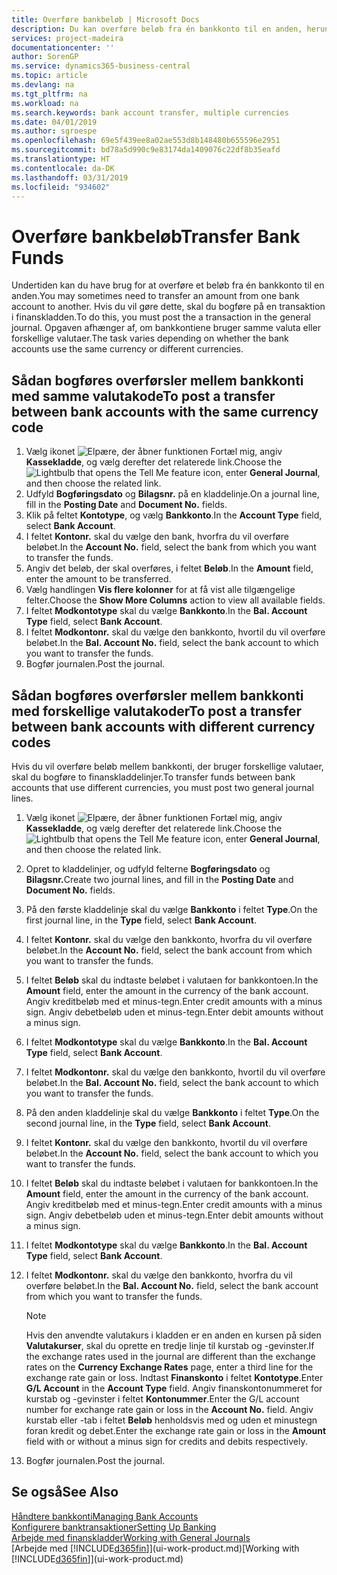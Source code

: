 ```yaml
---
title: Overføre bankbeløb | Microsoft Docs
description: Du kan overføre beløb fra én bankkonto til en anden, herunder forskellige valutaer, ved at bogføre transaktionen i finanskladden.
services: project-madeira
documentationcenter: ''
author: SorenGP
ms.service: dynamics365-business-central
ms.topic: article
ms.devlang: na
ms.tgt_pltfrm: na
ms.workload: na
ms.search.keywords: bank account transfer, multiple currencies
ms.date: 04/01/2019
ms.author: sgroespe
ms.openlocfilehash: 69e5f439ee8a02ae553d8b148480b655596e2951
ms.sourcegitcommit: bd78a5d990c9e83174da1409076c22df8b35eafd
ms.translationtype: HT
ms.contentlocale: da-DK
ms.lasthandoff: 03/31/2019
ms.locfileid: "934602"
---
```

# <a name="transfer-bank-funds"></a><span data-ttu-id="5f64d-103">Overføre bankbeløb</span><span class="sxs-lookup"><span data-stu-id="5f64d-103">Transfer Bank Funds</span></span>
<span data-ttu-id="5f64d-104">Undertiden kan du have brug for at overføre et beløb fra én bankkonto til en anden.</span><span class="sxs-lookup"><span data-stu-id="5f64d-104">You may sometimes need to transfer an amount from one bank account to another.</span></span> <span data-ttu-id="5f64d-105">Hvis du vil gøre dette, skal du bogføre på en transaktion i finanskladden.</span><span class="sxs-lookup"><span data-stu-id="5f64d-105">To do this, you must post the a transaction in the general journal.</span></span> <span data-ttu-id="5f64d-106">Opgaven afhænger af, om bankkontiene bruger samme valuta eller forskellige valutaer.</span><span class="sxs-lookup"><span data-stu-id="5f64d-106">The task varies depending on whether the bank accounts use the same currency or different currencies.</span></span>

## <a name="to-post-a-transfer-between-bank-accounts-with-the-same-currency-code"></a><span data-ttu-id="5f64d-107">Sådan bogføres overførsler mellem bankkonti med samme valutakode</span><span class="sxs-lookup"><span data-stu-id="5f64d-107">To post a transfer between bank accounts with the same currency code</span></span>
1. <span data-ttu-id="5f64d-108">Vælg ikonet ![Elpære, der åbner funktionen Fortæl mig](media/ui-search/search_small.png "Fortæl mig, hvad du vil foretage dig"), angiv **Kassekladde**, og vælg derefter det relaterede link.</span><span class="sxs-lookup"><span data-stu-id="5f64d-108">Choose the ![Lightbulb that opens the Tell Me feature](media/ui-search/search_small.png "Tell me what you want to do") icon, enter **General Journal**, and then choose the related link.</span></span>
2. <span data-ttu-id="5f64d-109">Udfyld **Bogføringsdato** og **Bilagsnr.** på en kladdelinje.</span><span class="sxs-lookup"><span data-stu-id="5f64d-109">On a journal line, fill in the **Posting Date** and **Document No.** fields.</span></span>
3. <span data-ttu-id="5f64d-110">Klik på feltet **Kontotype**, og vælg **Bankkonto**.</span><span class="sxs-lookup"><span data-stu-id="5f64d-110">In the **Account Type** field, select **Bank Account**.</span></span>
4. <span data-ttu-id="5f64d-111">I feltet **Kontonr.** skal du vælge den bank, hvorfra du vil overføre beløbet.</span><span class="sxs-lookup"><span data-stu-id="5f64d-111">In the **Account No.** field, select the bank from which you want to transfer the funds.</span></span>
5. <span data-ttu-id="5f64d-112">Angiv det beløb, der skal overføres, i feltet **Beløb**.</span><span class="sxs-lookup"><span data-stu-id="5f64d-112">In the **Amount** field, enter the amount to be transferred.</span></span>
6. <span data-ttu-id="5f64d-113">Vælg handlingen **Vis flere kolonner** for at få vist alle tilgængelige felter.</span><span class="sxs-lookup"><span data-stu-id="5f64d-113">Choose the **Show More Columns** action to view all available fields.</span></span>
7. <span data-ttu-id="5f64d-114">I feltet **Modkontotype** skal du vælge **Bankkonto**.</span><span class="sxs-lookup"><span data-stu-id="5f64d-114">In the **Bal. Account Type** field, select **Bank Account**.</span></span>
8. <span data-ttu-id="5f64d-115">I feltet **Modkontonr.** skal du vælge den bankkonto, hvortil du vil overføre beløbet.</span><span class="sxs-lookup"><span data-stu-id="5f64d-115">In the **Bal. Account No.** field, select the bank account to which you want to transfer the funds.</span></span>
9. <span data-ttu-id="5f64d-116">Bogfør journalen.</span><span class="sxs-lookup"><span data-stu-id="5f64d-116">Post the journal.</span></span>

## <a name="to-post-a-transfer-between-bank-accounts-with-different-currency-codes"></a><span data-ttu-id="5f64d-117">Sådan bogføres overførsler mellem bankkonti med forskellige valutakoder</span><span class="sxs-lookup"><span data-stu-id="5f64d-117">To post a transfer between bank accounts with different currency codes</span></span>
<span data-ttu-id="5f64d-118">Hvis du vil overføre beløb mellem bankkonti, der bruger forskellige valutaer, skal du bogføre to finanskladdelinjer.</span><span class="sxs-lookup"><span data-stu-id="5f64d-118">To transfer funds between bank accounts that use different currencies, you must post two general journal lines.</span></span>

1. <span data-ttu-id="5f64d-119">Vælg ikonet ![Elpære, der åbner funktionen Fortæl mig](media/ui-search/search_small.png "Fortæl mig, hvad du vil foretage dig"), angiv **Kassekladde**, og vælg derefter det relaterede link.</span><span class="sxs-lookup"><span data-stu-id="5f64d-119">Choose the ![Lightbulb that opens the Tell Me feature](media/ui-search/search_small.png "Tell me what you want to do") icon, enter **General Journal**, and then choose the related link.</span></span>
2. <span data-ttu-id="5f64d-120">Opret to kladdelinjer, og udfyld felterne **Bogføringsdato** og **Bilagsnr.**</span><span class="sxs-lookup"><span data-stu-id="5f64d-120">Create two journal lines, and fill in the **Posting Date** and **Document No.** fields.</span></span>
3. <span data-ttu-id="5f64d-121">På den første kladdelinje skal du vælge **Bankkonto** i feltet **Type**.</span><span class="sxs-lookup"><span data-stu-id="5f64d-121">On the first journal line, in the **Type** field, select **Bank Account**.</span></span>
4. <span data-ttu-id="5f64d-122">I feltet **Kontonr.** skal du vælge den bankkonto, hvorfra du vil overføre beløbet.</span><span class="sxs-lookup"><span data-stu-id="5f64d-122">In the **Account No.** field, select the bank account from which you want to transfer the funds.</span></span>
5. <span data-ttu-id="5f64d-123">I feltet **Beløb** skal du indtaste beløbet i valutaen for bankkontoen.</span><span class="sxs-lookup"><span data-stu-id="5f64d-123">In the **Amount** field, enter the amount in the currency of the bank account.</span></span> <span data-ttu-id="5f64d-124">Angiv kreditbeløb med et minus-tegn.</span><span class="sxs-lookup"><span data-stu-id="5f64d-124">Enter credit amounts with a minus sign.</span></span> <span data-ttu-id="5f64d-125">Angiv debetbeløb uden et minus-tegn.</span><span class="sxs-lookup"><span data-stu-id="5f64d-125">Enter debit amounts without a minus sign.</span></span>
6. <span data-ttu-id="5f64d-126">I feltet **Modkontotype** skal du vælge **Bankkonto**.</span><span class="sxs-lookup"><span data-stu-id="5f64d-126">In the **Bal. Account Type** field, select **Bank Account**.</span></span>
7. <span data-ttu-id="5f64d-127">I feltet **Modkontonr.** skal du vælge den bankkonto, hvortil du vil overføre beløbet.</span><span class="sxs-lookup"><span data-stu-id="5f64d-127">In the **Bal. Account No.** field, select the bank account to which you want to transfer the funds.</span></span>
8. <span data-ttu-id="5f64d-128">På den anden kladdelinje skal du vælge **Bankkonto** i feltet **Type**.</span><span class="sxs-lookup"><span data-stu-id="5f64d-128">On the second journal line, in the **Type** field, select **Bank Account**.</span></span>
9. <span data-ttu-id="5f64d-129">I feltet **Kontonr.** skal du vælge den bankkonto, hvortil du vil overføre beløbet.</span><span class="sxs-lookup"><span data-stu-id="5f64d-129">In the **Account No.** field, select the bank account to which you want to transfer the funds.</span></span>
10. <span data-ttu-id="5f64d-130">I feltet **Beløb** skal du indtaste beløbet i valutaen for bankkontoen.</span><span class="sxs-lookup"><span data-stu-id="5f64d-130">In the **Amount** field, enter the amount in the currency of the bank account.</span></span> <span data-ttu-id="5f64d-131">Angiv kreditbeløb med et minus-tegn.</span><span class="sxs-lookup"><span data-stu-id="5f64d-131">Enter credit amounts with a minus sign.</span></span> <span data-ttu-id="5f64d-132">Angiv debetbeløb uden et minus-tegn.</span><span class="sxs-lookup"><span data-stu-id="5f64d-132">Enter debit amounts without a minus sign.</span></span>
11. <span data-ttu-id="5f64d-133">I feltet **Modkontotype** skal du vælge **Bankkonto**.</span><span class="sxs-lookup"><span data-stu-id="5f64d-133">In the **Bal. Account Type** field, select **Bank Account**.</span></span>  
12. <span data-ttu-id="5f64d-134">I feltet **Modkontonr.** skal du vælge den bankkonto, hvorfra du vil overføre beløbet.</span><span class="sxs-lookup"><span data-stu-id="5f64d-134">In the **Bal. Account No.** field, select the bank account from which you want to transfer the funds.</span></span>

    > [!NOTE]  
    > <span data-ttu-id="5f64d-135">Hvis den anvendte valutakurs i kladden er en anden en kursen på siden **Valutakurser**, skal du oprette en tredje linje til kurstab og -gevinster.</span><span class="sxs-lookup"><span data-stu-id="5f64d-135">If the exchange rates used in the journal are different than the exchange rates on the **Currency Exchange Rates** page, enter a third line for the exchange rate gain or loss.</span></span> <span data-ttu-id="5f64d-136">Indtast **Finanskonto** i feltet **Kontotype**.</span><span class="sxs-lookup"><span data-stu-id="5f64d-136">Enter **G/L Account** in the **Account Type** field.</span></span> <span data-ttu-id="5f64d-137">Angiv finanskontonummeret for kurstab og -gevinster i feltet **Kontonummer**.</span><span class="sxs-lookup"><span data-stu-id="5f64d-137">Enter the G/L account number for exchange rate gain or loss in the **Account No.** field.</span></span> <span data-ttu-id="5f64d-138">Angiv kurstab eller -tab i feltet **Beløb** henholdsvis med og uden et minustegn foran kredit og debet.</span><span class="sxs-lookup"><span data-stu-id="5f64d-138">Enter the exchange rate gain or loss in the **Amount** field with or without a minus sign for credits and debits respectively.</span></span>
13. <span data-ttu-id="5f64d-139">Bogfør journalen.</span><span class="sxs-lookup"><span data-stu-id="5f64d-139">Post the journal.</span></span>

## <a name="see-also"></a><span data-ttu-id="5f64d-140">Se også</span><span class="sxs-lookup"><span data-stu-id="5f64d-140">See Also</span></span>
[<span data-ttu-id="5f64d-141">Håndtere bankkonti</span><span class="sxs-lookup"><span data-stu-id="5f64d-141">Managing Bank Accounts</span></span>](bank-manage-bank-accounts.md)  
[<span data-ttu-id="5f64d-142">Konfigurere banktransaktioner</span><span class="sxs-lookup"><span data-stu-id="5f64d-142">Setting Up Banking</span></span>](bank-setup-banking.md)  
[<span data-ttu-id="5f64d-143">Arbejde med finanskladder</span><span class="sxs-lookup"><span data-stu-id="5f64d-143">Working with General Journals</span></span>](ui-work-general-journals.md)  
<span data-ttu-id="5f64d-144">[Arbejde med [!INCLUDE[d365fin](includes/d365fin_md.md)]](ui-work-product.md)</span><span class="sxs-lookup"><span data-stu-id="5f64d-144">[Working with [!INCLUDE[d365fin](includes/d365fin_md.md)]](ui-work-product.md)</span></span>
